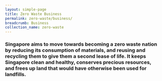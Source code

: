 ```yaml
---
layout: simple-page
title: Zero Waste Business
permalink: zero-waste/business/
breadcrumb: Business
collection_name: zero-waste
---
```


### Singapore aims to move towards becoming a zero waste nation by reducing its consumption of materials, and reusing and recycling them to give them a second lease of life. It keeps Singapore clean and healthy, conserves precious resources, and frees up land that would have otherwise been used for landfills. 
